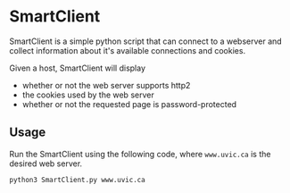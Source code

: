 # SmartClient

SmartClient is a simple python script that can connect to a webserver and collect information about it's available connections and cookies.

Given a host, SmartClient will display

- whether or not the web server supports http2
- the cookies used by the web server
- whether or not the requested page is password-protected

## Usage

Run the SmartClient using the following code, where `www.uvic.ca` is the desired web server.

```bash
python3 SmartClient.py www.uvic.ca
```
